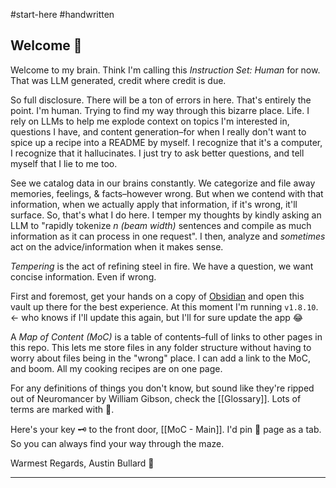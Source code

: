 #start-here #handwritten
## Welcome 🤙
Welcome to my brain. Think I'm calling this *Instruction Set: Human* for now. That was LLM generated, credit where credit is due.

So full disclosure. There will be a ton of errors in here. That's entirely the point. I'm human. Trying to find my way through this bizarre place. Life. 
I rely on LLMs to help me explode context on topics I'm interested in, questions I have, and content generation–for when I really don't want to spice up a recipe into a README by myself. I recognize that it's a computer, I recognize that it hallucinates. I just try to ask better questions, and tell myself that I lie to me too. 

See we catalog data in our brains constantly. We categorize and file away memories, feelings, & facts–however wrong. But when we contend with that information, when we actually apply that information, if it's wrong, it'll surface. 
So, that's what I do here. I temper my thoughts by kindly asking an LLM to "rapidly tokenize *n (beam width)* sentences and compile as much information as it can process in one request". I then, analyze and *sometimes* act on the advice/information when it makes sense. 

*Tempering* is the act of refining steel in fire. We have a question, we want concise information. Even if wrong. 

First and foremost, get your hands on a copy of [Obsidian](https://obsidian.md/) and open this vault up there for the best experience. At this moment I'm running `v1.8.10`. <- who knows if I'll update this again, but I'll for sure update the app 😂

A *Map of Content (MoC)* is a table of contents–full of links to other pages in this repo. This lets me store files in any folder structure without having to worry about files being in the "wrong" place. I can add a link to the MoC, and boom. All my cooking recipes are on one page. 

For any definitions of things you don't know, but sound like they're ripped out of Neuromancer by William Gibson, check the [[Glossary]]. Lots of terms are marked with 📘.

Here's your key 🗝️ to the front door, [[MoC - Main]]. I'd pin 📌 page as a tab. So you can always find your way through the maze.

Warmest Regards,
Austin Bullard 🍻

---
